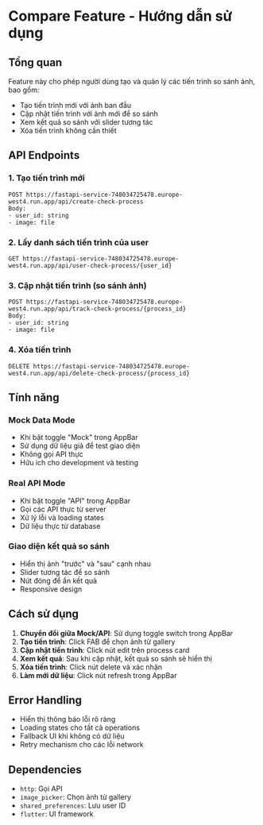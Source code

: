 # Compare Feature - Hướng dẫn sử dụng

## Tổng quan
Feature này cho phép người dùng tạo và quản lý các tiến trình so sánh ảnh, bao gồm:
- Tạo tiến trình mới với ảnh ban đầu
- Cập nhật tiến trình với ảnh mới để so sánh
- Xem kết quả so sánh với slider tương tác
- Xóa tiến trình không cần thiết

## API Endpoints

### 1. Tạo tiến trình mới
```
POST https://fastapi-service-748034725478.europe-west4.run.app/api/create-check-process
Body: 
- user_id: string
- image: file
```

### 2. Lấy danh sách tiến trình của user
```
GET https://fastapi-service-748034725478.europe-west4.run.app/api/user-check-process/{user_id}
```

### 3. Cập nhật tiến trình (so sánh ảnh)
```
POST https://fastapi-service-748034725478.europe-west4.run.app/api/track-check-process/{process_id}
Body:
- user_id: string
- image: file
```

### 4. Xóa tiến trình
```
DELETE https://fastapi-service-748034725478.europe-west4.run.app/api/delete-check-process/{process_id}
```

## Tính năng

### Mock Data Mode
- Khi bật toggle "Mock" trong AppBar
- Sử dụng dữ liệu giả để test giao diện
- Không gọi API thực
- Hữu ích cho development và testing

### Real API Mode
- Khi bật toggle "API" trong AppBar
- Gọi các API thực từ server
- Xử lý lỗi và loading states
- Dữ liệu thực từ database

### Giao diện kết quả so sánh
- Hiển thị ảnh "trước" và "sau" cạnh nhau
- Slider tương tác để so sánh
- Nút đóng để ẩn kết quả
- Responsive design

## Cách sử dụng

1. **Chuyển đổi giữa Mock/API**: Sử dụng toggle switch trong AppBar
2. **Tạo tiến trình**: Click FAB để chọn ảnh từ gallery
3. **Cập nhật tiến trình**: Click nút edit trên process card
4. **Xem kết quả**: Sau khi cập nhật, kết quả so sánh sẽ hiển thị
5. **Xóa tiến trình**: Click nút delete và xác nhận
6. **Làm mới dữ liệu**: Click nút refresh trong AppBar

## Error Handling
- Hiển thị thông báo lỗi rõ ràng
- Loading states cho tất cả operations
- Fallback UI khi không có dữ liệu
- Retry mechanism cho các lỗi network

## Dependencies
- `http`: Gọi API
- `image_picker`: Chọn ảnh từ gallery
- `shared_preferences`: Lưu user ID
- `flutter`: UI framework

